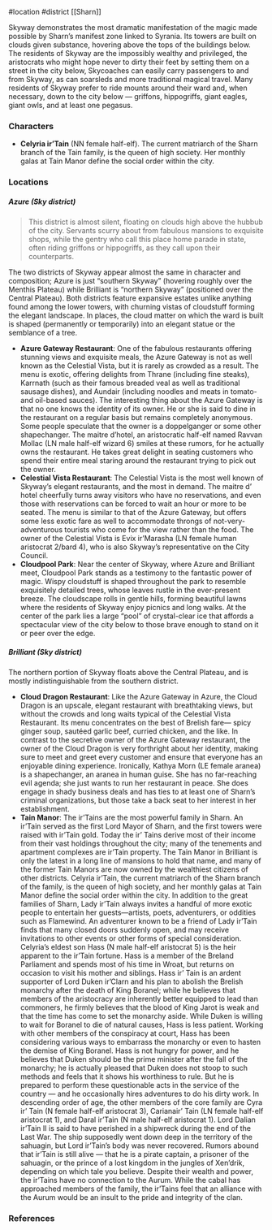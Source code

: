  #location #district [[Sharn]]

Skyway demonstrates the most dramatic manifestation of the magic made possible by Sharn’s manifest zone linked to Syrania. Its towers are built on clouds given substance, hovering above the tops of the buildings below. The residents of Skyway are the impossibly wealthy and privileged, the aristocrats who might hope never to dirty their feet by setting them on a street in the city below, Skycoaches can easily carry passengers to and from Skyway, as can soarsleds and more traditional magical travel. Many residents of Skyway prefer to ride mounts around their ward and, when necessary, down to the city below — griffons, hippogriffs, giant eagles, giant owls, and at least one pegasus.

### Characters

* **Celyria ir’Tain** (NN female half-elf). The current matriarch of the Sharn branch of the Tain family, is the queen of high society. Her monthly galas at Tain Manor define the social order within the city.

### Locations

##### Azure (Sky district)

> This district is almost silent, floating on clouds high above the hubbub of the city. Servants scurry about from fabulous mansions to exquisite shops, while the gentry who call this place home parade in state, often riding griffons or hippogriffs, as they call upon their counterparts.

The two districts of Skyway appear almost the same in character and composition; Azure is just “southern Skyway” (hovering roughly over the Menthis Plateau) while Brilliant is “northern Skyway” (positioned over the Central Plateau). Both districts feature expansive estates unlike anything found among the lower towers, with churning vistas of cloudstuff forming the elegant landscape. In places, the cloud matter on which the ward is built is shaped (permanently or temporarily) into an elegant statue or the semblance of a tree.

- **Azure Gateway Restaurant**: One of the fabulous restaurants offering stunning views and exquisite meals, the Azure Gateway is not as well known as the Celestial Vista, but it is rarely as crowded as a result. The menu is exotic, offering delights from Thrane (including fine steaks), Karrnath (such as their famous breaded veal as well as traditional sausage dishes), and Aundair (including noodles and meats in tomato- and oil-based sauces). The interesting thing about the Azure Gateway is that no one knows the identity of its owner. He or she is said to dine in the restaurant on a regular basis but remains completely anonymous. Some people speculate that the owner is a doppelganger or some other shapechanger. The maitre d’hotel, an aristocratic half-elf named Ravvan Mollac (LN male half-elf wizard 6) smiles at these rumors, for he actually owns the restaurant. He takes great delight in seating customers who spend their entire meal staring around the restaurant trying to pick out the owner.
- **Celestial Vista Restaurant**: The Celestial Vista is the most well known of Skyway’s elegant restaurants, and the most in demand. The maitre d’ hotel cheerfully turns away visitors who have no reservations, and even those with reservations can be forced to wait an hour or more to be seated. The menu is similar to that of the Azure Gateway, but offers some less exotic fare as well to accommodate throngs of not-very-adventurous tourists who come for the view rather than the food. The owner of the Celestial Vista is Evix ir’Marasha (LN female human aristocrat 2/bard 4), who is also Skyway’s representative on the City Council.
- **Cloudpool Park**: Near the center of Skyway, where Azure and Brilliant meet, Cloudpool Park stands as a testimony to the fantastic power of magic. Wispy cloudstuff is shaped throughout the park to resemble exquisitely detailed trees, whose leaves rustle in the ever-present breeze. The cloudscape rolls in gentle hills, forming beautiful lawns where the residents of Skyway enjoy picnics and long walks. At the center of the park lies a large “pool” of crystal-clear ice that affords a spectacular view of the city below to those brave enough to stand on it or peer over the edge.

##### Brilliant (Sky district)

The northern portion of Skyway floats above the Central Plateau, and is mostly indistinguishable from the southern district.

- **Cloud Dragon Restaurant**: Like the Azure Gateway in Azure, the Cloud Dragon is an upscale, elegant restaurant with breathtaking views, but without the crowds and long waits typical of the Celestial Vista Restaurant. Its menu concentrates on the best of Brelish fare— spicy ginger soup, sautéed garlic beef, curried chicken, and the like. In contrast to the secretive owner of the Azure Gateway restaurant, the owner of the Cloud Dragon is very forthright about her identity, making sure to meet and greet every customer and ensure that everyone has an enjoyable dining experience. Ironically, Kathya Morn (LE female aranea) is a shapechanger, an aranea in human guise. She has no far-reaching evil agenda; she just wants to run her restaurant in peace. She does engage in shady business deals and has ties to at least one of Sharn’s criminal organizations, but those take a back seat to her interest in her establishment.
- **Tain Manor**: The ir’Tains are the most powerful family in Sharn. An ir’Tain served as the first Lord Mayor of Sharn, and the first towers were raised with ir’Tain gold. Today the ir’ Tains derive most of their income from their vast holdings throughout the city; many of the tenements and apartment complexes are ir’Tain property. The Tain Manor in Brilliant is only the latest in a long line of mansions to hold that name, and many of the former Tain Manors are now owned by the wealthiest citizens of other districts. Celyria ir’Tain, the current matriarch of the Sharn branch of the family, is the queen of high society, and her monthly galas at Tain Manor define the social order within the city. In addition to the great families of Sharn, Lady ir’Tain always invites a handful of more exotic people to entertain her guests—artists, poets, adventurers, or oddities such as Flamewind. An adventurer known to be a friend of Lady ir’Tain finds that many closed doors suddenly open, and may receive invitations to other events or other forms of special consideration. Celyria’s eldest son Hass (N male half-elf aristocrat 5) is the heir apparent to the ir’Tain fortune. Hass is a member of the Breland Parliament and spends most of his time in Wroat, but returns on occasion to visit his mother and siblings. Hass ir’ Tain is an ardent supporter of Lord Duken ir’Clarn and his plan to abolish the Brelish monarchy after the death of King Boranel; while he believes that members of the aristocracy are inherently better equipped to lead than commoners, he firmly believes that the blood of King Jarot is weak and that the time has come to set the monarchy aside. While Duken is willing to wait for Boranel to die of natural causes, Hass is less patient. Working with other members of the conspiracy at court, Hass has been considering various ways to embarrass the monarchy or even to hasten the demise of King Boranel. Hass is not hungry for power, and he believes that Duken should be the prime minister after the fall of the monarchy; he is actually pleased that Duken does not stoop to such methods and feels that it shows his worthiness to rule. But he is prepared to perform these questionable acts in the service of the country — and he occasionally hires adventures to do his dirty work. In descending order of age, the other members of the core family are Cyra ir’ Tain (N female half-elf aristocrat 3), Carianair’ Tain (LN female half-elf aristocrat 1), and Daral ir’Tain (N male half-elf aristocrat 1). Lord Dalian ir’Tain II is said to have perished in a shipwreck during the end of the Last War. The ship supposedly went down deep in the territory of the sahuagin, but Lord ir’Tain’s body was never recovered. Rumors abound that ir’Tain is still alive — that he is a pirate captain, a prisoner of the sahuagin, or the prince of a lost kingdom in the jungles of Xen’drik, depending on which tale you believe. Despite their wealth and power, the ir’Tains have no connection to the Aurum. While the cabal has approached members of the family, the ir’Tains feel that an alliance with the Aurum would be an insult to the pride and integrity of the clan.

### References
